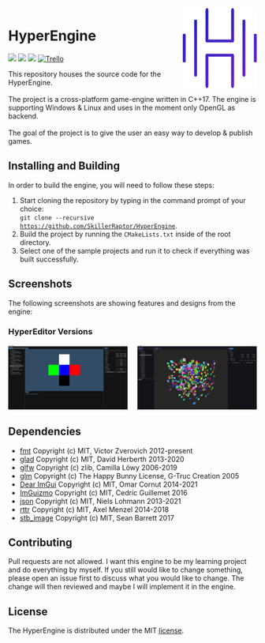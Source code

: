 ﻿<img src="Images/HyperEngine.png" align="right" width="150"/>

# HyperEngine
![](https://img.shields.io/badge/license-MIT-yellow)
![](https://github.com/SkillerRaptor/HyperEngine/workflows/build-windows/badge.svg)
![](https://github.com/SkillerRaptor/HyperEngine/workflows/build-linux/badge.svg)
[![Trello](https://img.shields.io/badge/board-trello-blue.svg)](https://trello.com/b/xiuhLb05/hyperengine)

This repository houses the source code for the HyperEngine.<br><br>
The project is a cross-platform game-engine written in C++17.
The engine is supporting Windows & Linux and uses in the moment only OpenGL as backend.<br><br>
The goal of the project is to give the user an easy way to develop & publish games.

## Installing and Building
In order to build the engine, you will need to follow these steps:
1.  Start cloning the repository by typing in the command prompt of your choice:<br><code>git clone --recursive <a href="https://github.com/SkillerRaptor/HyperEngine">https://github.com/SkillerRaptor/HyperEngine</a></code>.
2.  Build the project by running the `CMakeLists.txt` inside of the root directory.
3.  Select one of the sample projects and run it to check if everything was built successfully.

## Screenshots
The following screenshots are showing features and designs from the engine:

### HyperEditor Versions

<img align="right" src="./Images/HyperEditor-V2.png" alt="HyperEditor V2" width="48%"/>
<img src="./Images/HyperEditor-V1.png" alt="HyperEditor V1" width="48%"/>

## Dependencies
-   [fmt](https://github.com/fmtlib/fmt/blob/master/LICENSE.rst) Copyright (c) MIT, Victor Zverovich 2012-present
-   [glad](https://github.com/Dav1dde/glad/blob/master/LICENSE) Copyright (c) MIT, David Herberth 2013-2020
-   [glfw](https://github.com/glfw/glfw/blob/master/LICENSE.md) Copyright (c) zlib, Camilla Löwy 2006-2019
-   [glm](https://github.com/g-truc/glm/blob/master/copying.txt) Copyright (c) The Happy Bunny License, G-Truc Creation 2005
-   [Dear ImGui](https://github.com/ocornut/imgui/blob/master/LICENSE.txt) Copyright (c) MIT, Omar Cornut 2014-2021
-   [ImGuizmo](https://github.com/CedricGuillemet/ImGuizmo/blob/master/LICENSE) Copyright (c) MIT, Cedric Guillemet 2016
-   [json](https://github.com/nlohmann/json/blob/develop/LICENSE.MIT) Copyright (c) MIT, Niels Lohmann 2013-2021
-   [rttr](https://github.com/rttrorg/rttr/blob/master/LICENSE.txt) Copyright (c) MIT, Axel Menzel 2014-2018
-   [stb_image](https://github.com/nothings/stb/blob/master/LICENSE) Copyright (c) MIT, Sean Barrett 2017

## Contributing
Pull requests are not allowed. I want this engine to be my learning project and do everything by myself.
If you still would like to change something, please open an issue first to discuss what you would like to change. 
The change will then reviewed and maybe I will implement it in the engine.

## License
The HyperEngine is distributed under the MIT [license](https://github.com/SkillerRaptor/HyperEngine/blob/master/LICENSE).
